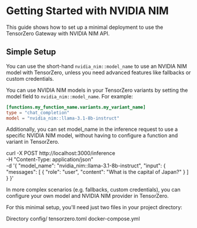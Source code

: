 # Getting Started with NVIDIA NIM

This guide shows how to set up a minimal deployment to use the TensorZero Gateway with NVIDIA NIM API.

## Simple Setup

You can use the short-hand `nvidia_nim::model_name` to use an NVIDIA NIM model with TensorZero, unless you need advanced features like fallbacks or custom credentials.

You can use NVIDIA NIM models in your TensorZero variants by setting the model field to `nvidia_nim::model_name`. For example:

```toml
[functions.my_function_name.variants.my_variant_name]
type = "chat_completion"
model = "nvidia_nim::llama-3.1-8b-instruct"
```

Additionally, you can set model_name in the inference request to use a specific NVIDIA NIM model, without having to configure a function and variant in TensorZero.

curl -X POST http://localhost:3000/inference \
  -H "Content-Type: application/json" \
  -d '{
    "model_name": "nvidia_nim::llama-3.1-8b-instruct",
    "input": {
      "messages": [
        {
          "role": "user",
          "content": "What is the capital of Japan?"
        }
      ]
    }
  }'

In more complex scenarios (e.g. fallbacks, custom credentials), you can configure your own model and NVIDIA NIM provider in TensorZero.

For this minimal setup, you'll need just two files in your project directory:

Directory config/
  tensorzero.toml
docker-compose.yml